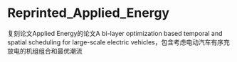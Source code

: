 # Reprinted_Applied_Energy
复刻论文Applied Energy的论文A bi-layer optimization based temporal and spatial scheduling for large-scale electric vehicles，包含考虑电动汽车有序充放电的机组组合和最优潮流
